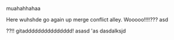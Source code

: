 
muahahhahaa

Here wuhshde go again up merge conflict alley. Wooooo!!!!???
asd



??!!
gitaddddddddddddddd!
asasd
'as
dasdalksjd
